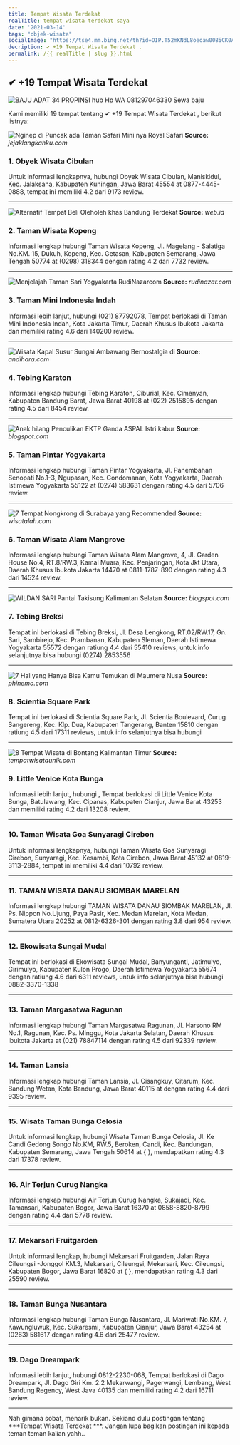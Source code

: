 ```yaml
---
title: Tempat Wisata Terdekat 
realTitle: tempat wisata terdekat saya
date: '2021-03-14'
tags: "objek-wisata"
socialImage: "https://tse4.mm.bing.net/th?id=OIP.T52mKNdL8oeoaw008iCK0AHaE7&amp;pid=15.1"
decription: ✔ +19 Tempat Wisata Terdekat .
permalink: /{{ realTitle | slug }}.html
---
```


## ✔ +19 Tempat Wisata Terdekat 

![BAJU ADAT 34 PROPINSI hub Hp  WA 081297046330 Sewa baju ](https://1.bp.blogspot.com/-DoWOzpwi6oU/XsCVAwBCxXI/AAAAAAAAi8M/QqZDNBnIHi8ei30Lg_hnM_1RG4_5QEpJgCLcBGAsYHQ/s1600/IMG-20200517-WA0022.jpg)



Kami memiliki 19 tempat tentang ✔ +19 Tempat Wisata Terdekat , berikut listnya:



![Nginep di Puncak ada Taman Safari Mini nya  Royal Safari ](https://tse3.mm.bing.net/th?id=OIP.Tg5emHrwtjWHsoFAYb0K9QEeDZ&amp;pid=15.1)
**Source:** _jejaklangkahku.com_


### 1. Obyek Wisata Cibulan



Untuk informasi lengkapnya, hubungi Obyek Wisata Cibulan, Maniskidul, Kec. Jalaksana, Kabupaten Kuningan, Jawa Barat 45554 at 0877-4445-0888, tempat ini memiliki 4.2 dari 9173 review.

---


![Alternatif Tempat Beli Oleholeh khas Bandung Terdekat ](https://tse4.mm.bing.net/th?id=OIP.rdrdY4bipEQJ8va6Bkt2cgHaFj&amp;pid=15.1)
**Source:** _web.id_


### 2. Taman Wisata Kopeng



Informasi lengkap hubungi Taman Wisata Kopeng, Jl. Magelang - Salatiga No.KM. 15, Dukuh, Kopeng, Kec. Getasan, Kabupaten Semarang, Jawa Tengah 50774 at (0298) 318344 dengan rating 4.2 dari 7732 review.

---


![Menjelajah Taman Sari Yogyakarta  RudiNazarcom](https://tse4.mm.bing.net/th?id=OIP.xcsvkeld6CgeY0riLdH4pQHaEK&amp;pid=15.1)
**Source:** _rudinazar.com_


### 3. Taman Mini Indonesia Indah



Informasi lebih lanjut, hubungi (021) 87792078, Tempat berlokasi di Taman Mini Indonesia Indah, Kota Jakarta Timur, Daerah Khusus Ibukota Jakarta dan memiliki rating 4.6 dari 140200 review.

---


![Wisata Kapal Susur Sungai Ambawang Bernostalgia di ](https://tse2.mm.bing.net/th?id=OIP.6hmqZaFBgPOgfx2B0tyA_wHaD4&amp;pid=15.1)
**Source:** _andihara.com_


### 4. Tebing Karaton



Informasi lengkap hubungi Tebing Karaton, Ciburial, Kec. Cimenyan, Kabupaten Bandung Barat, Jawa Barat 40198 at (022) 2515895 dengan rating 4.5 dari 8454 review.

---


![Anak hilang Penculikan EKTP Ganda  ASPAL Istri kabur ](https://tse4.mm.bing.net/th?id=OIP.w6OppXBmQ1CyVXMm7ZvPuAHaMl&amp;pid=15.1)
**Source:** _blogspot.com_


### 5. Taman Pintar Yogyakarta



Informasi lengkap hubungi Taman Pintar Yogyakarta, Jl. Panembahan Senopati No.1-3, Ngupasan, Kec. Gondomanan, Kota Yogyakarta, Daerah Istimewa Yogyakarta 55122 at (0274) 583631 dengan rating 4.5 dari 5706 review.

---


![7 Tempat Nongkrong di Surabaya yang Recommended ](https://tse2.mm.bing.net/th?id=OIP.jcHSaNVlg99eIUSFU5XGJwHaEq&amp;pid=15.1)
**Source:** _wisatalah.com_


### 6. Taman Wisata Alam Mangrove



Informasi lengkap hubungi Taman Wisata Alam Mangrove, 4, Jl. Garden House No.4, RT.8/RW.3, Kamal Muara, Kec. Penjaringan, Kota Jkt Utara, Daerah Khusus Ibukota Jakarta 14470 at 0811-1787-890 dengan rating 4.3 dari 14524 review.

---


![WILDAN SARI Pantai Takisung Kalimantan Selatan](https://tse1.mm.bing.net/th?id=OIP.xw7kyiH9RavSfMVaGv0FSgHaFj&amp;pid=15.1)
**Source:** _blogspot.com_


### 7. Tebing Breksi



Tempat ini berlokasi di Tebing Breksi, Jl. Desa Lengkong, RT.02/RW.17, Gn. Sari, Sambirejo, Kec. Prambanan, Kabupaten Sleman, Daerah Istimewa Yogyakarta 55572 dengan ratiung 4.4 dari 55410 reviews, untuk info selanjutnya bisa hubungi (0274) 2853556

---


![7 Hal yang Hanya Bisa Kamu Temukan di Maumere Nusa ](https://tse4.mm.bing.net/th?id=OIP.aoFij6i6HtWGXocxynREXgHaFW&amp;pid=15.1)
**Source:** _phinemo.com_


### 8. Scientia Square Park



Tempat ini berlokasi di Scientia Square Park, Jl. Scientia Boulevard, Curug Sangereng, Kec. Klp. Dua, Kabupaten Tangerang, Banten 15810 dengan ratiung 4.5 dari 17311 reviews, untuk info selanjutnya bisa hubungi 

---


![8 Tempat Wisata di Bontang Kalimantan Timur ](https://tse4.mm.bing.net/th?id=OIP.vZalGJdgCaUfwElCv8igMwAAAA&amp;pid=15.1)
**Source:** _tempatwisataunik.com_


### 9. Little Venice Kota Bunga



Informasi lebih lanjut, hubungi , Tempat berlokasi di Little Venice Kota Bunga, Batulawang, Kec. Cipanas, Kabupaten Cianjur, Jawa Barat 43253 dan memiliki rating 4.2 dari 13208 review.

---


### 10. Taman Wisata Goa Sunyaragi Cirebon



Untuk informasi lengkapnya, hubungi Taman Wisata Goa Sunyaragi Cirebon, Sunyaragi, Kec. Kesambi, Kota Cirebon, Jawa Barat 45132 at 0819-3113-2884, tempat ini memiliki 4.4 dari 10792 review.

---


### 11. TAMAN WISATA DANAU SIOMBAK MARELAN



Informasi lengkap hubungi TAMAN WISATA DANAU SIOMBAK MARELAN, Jl. Ps. Nippon No.Ujung, Paya Pasir, Kec. Medan Marelan, Kota Medan, Sumatera Utara 20252 at 0812-6326-301 dengan rating 3.8 dari 954 review.

---


### 12. Ekowisata Sungai Mudal



Tempat ini berlokasi di Ekowisata Sungai Mudal, Banyunganti, Jatimulyo, Girimulyo, Kabupaten Kulon Progo, Daerah Istimewa Yogyakarta 55674 dengan ratiung 4.6 dari 6311 reviews, untuk info selanjutnya bisa hubungi 0882-3370-1338

---


### 13. Taman Margasatwa Ragunan



Informasi lengkap hubungi Taman Margasatwa Ragunan, Jl. Harsono RM No.1, Ragunan, Kec. Ps. Minggu, Kota Jakarta Selatan, Daerah Khusus Ibukota Jakarta at (021) 78847114 dengan rating 4.5 dari 92339 review.

---


### 14. Taman Lansia



Informasi lengkap hubungi Taman Lansia, Jl. Cisangkuy, Citarum, Kec. Bandung Wetan, Kota Bandung, Jawa Barat 40115 at  dengan rating 4.4 dari 9395 review.

---


### 15. Wisata Taman Bunga Celosia



Untuk informasi lengkap, hubungi Wisata Taman Bunga Celosia, Jl. Ke Candi Gedong Songo No.KM, RW.5, Beroken, Candi, Kec. Bandungan, Kabupaten Semarang, Jawa Tengah 50614 at {  }, mendapatkan rating 4.3 dari 17378 review.

---


### 16. Air Terjun Curug Nangka



Informasi lengkap hubungi Air Terjun Curug Nangka, Sukajadi, Kec. Tamansari, Kabupaten Bogor, Jawa Barat 16370 at 0858-8820-8799 dengan rating 4.4 dari 5778 review.

---


### 17. Mekarsari Fruitgarden



Untuk informasi lengkap, hubungi Mekarsari Fruitgarden, Jalan Raya Cileungsi -Jonggol KM.3, Mekarsari, Cileungsi, Mekarsari, Kec. Cileungsi, Kabupaten Bogor, Jawa Barat 16820 at {  }, mendapatkan rating 4.3 dari 25590 review.

---


### 18. Taman Bunga Nusantara



Informasi lengkap hubungi Taman Bunga Nusantara, Jl. Mariwati No.KM. 7, Kawungluwuk, Kec. Sukaresmi, Kabupaten Cianjur, Jawa Barat 43254 at (0263) 581617 dengan rating 4.6 dari 25477 review.

---


### 19. Dago Dreampark



Informasi lebih lanjut, hubungi 0812-2230-068, Tempat berlokasi di Dago Dreampark, Jl. Dago Giri Km. 2.2 Mekarwangi, Pagerwangi, Lembang, West Bandung Regency, West Java 40135 dan memiliki rating 4.2 dari 16711 review.

---









Nah gimana sobat, menarik bukan. Sekiand dulu postingan tentang ***Tempat Wisata Terdekat ***. Jangan lupa bagikan postingan ini kepada teman teman kalian yahh..

